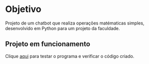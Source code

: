 # Objetivo

Projeto de um chatbot que realiza operações matématicas simples, desenvolvido em Python para um projeto da faculdade.


## Projeto em funcionamento

Clique [aqui](https://replit.com/@YannGabriel/ChatbotProfessorCornelio#main.py) para testar o programa e verificar o código criado.
